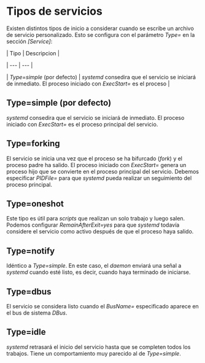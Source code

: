 
# Tipos de servicios

Existen distintos tipos de inicio a considerar cuando se escribe un archivo de servicio personalizado. Esto se configura con el parámetro _Type=_ en la sección _[Service]_:

| Tipo | Descripcion |

| --- | --- |

| _Type=simple_ (por defecto) | _systemd_ consedira que el servicio se iniciará de inmediato. El proceso iniciado con _ExecStart=_ es el proceso |


## Type=simple (por defecto)

_systemd_ consedira que el servicio se iniciará de inmediato. El proceso iniciado con _ExecStart=_ es el proceso principal del servicio.


## Type=forking

El servicio se inicia una vez que el proceso se ha bifurcado (_fork_) y el proceso padre ha salido. El proceso iniciado con _ExecStart=_ genera un proceso hijo que se convierte en el proceso principal del servicio. Debemos especificar _PIDFile=_ para que _systemd_ pueda realizar un seguimiento del proceso principal.


## Type=oneshot

Este tipo es útil para _scripts_ que realizan un solo trabajo y luego salen. Podemos configurar _RemainAfterExit=yes_ para que _systemd_ todavía considere el servicio como activo después de que el proceso haya salido.


## Type=notify

Idéntico a _Type=simple_. En este caso, el _daemon_ enviará una señal a _systemd_ cuando esté listo, es decir, cuando haya terminado de iniciarse.


## Type=dbus

El servicio se considera listo cuando el _BusName=_ especificado aparece en el bus de sistema _DBus_.


## Type=idle

_systemd_ retrasará el inicio del servicio hasta que se completen todos los trabajos. Tiene un comportamiento muy parecido al de _Type=simple_.

